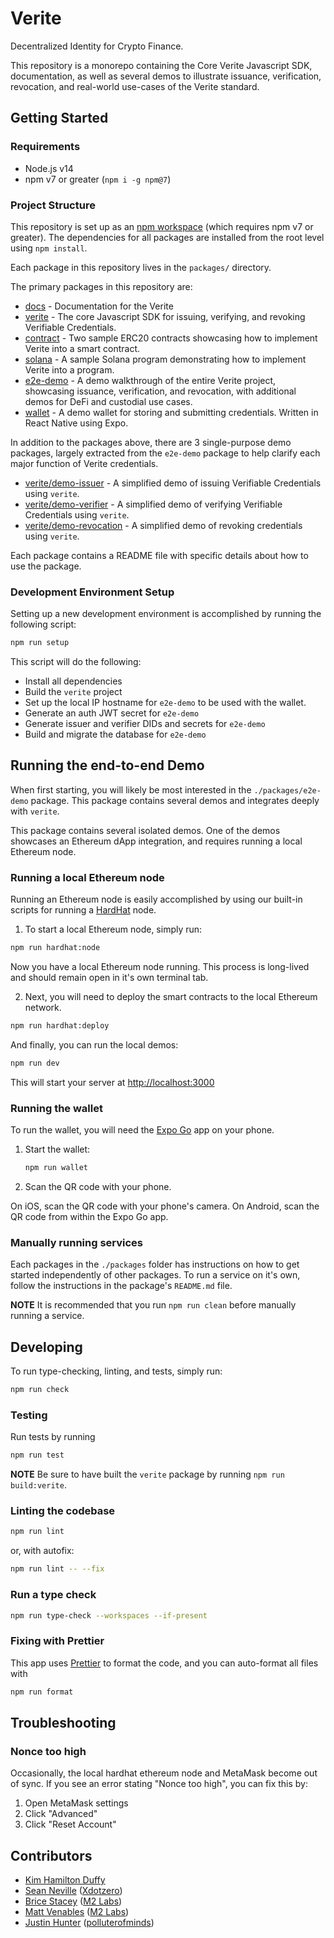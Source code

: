 # Verite

Decentralized Identity for Crypto Finance.

This repository is a monorepo containing the Core Verite Javascript SDK, documentation, as well as several demos to illustrate issuance, verification, revocation, and real-world use-cases of the Verite standard.

## Getting Started

### Requirements

- Node.js v14
- npm v7 or greater (`npm i -g npm@7`)

### Project Structure

This repository is set up as an [npm workspace](https://docs.npmjs.com/cli/v7/using-npm/workspaces) (which requires npm v7 or greater). The dependencies for all packages are installed from the root level using `npm install`.

Each package in this repository lives in the `packages/` directory.

The primary packages in this repository are:

- [docs](./packages/docs) - Documentation for the Verite
- [verite](./packages/verite) - The core Javascript SDK for issuing, verifying, and revoking Verifiable Credentials.
- [contract](./packages/contract) - Two sample ERC20 contracts showcasing how to implement Verite into a smart contract.
- [solana](./packages/solana) - A sample Solana program demonstrating how to implement Verite into a program.
- [e2e-demo](./packages/e2e-demo) - A demo walkthrough of the entire Verite project, showcasing issuance, verification, and revocation, with additional demos for DeFi and custodial use cases.
- [wallet](./packages/wallet) - A demo wallet for storing and submitting credentials. Written in React Native using Expo.

In addition to the packages above, there are 3 single-purpose demo packages, largely extracted
from the `e2e-demo` package to help clarify each major function of Verite credentials.

- [verite/demo-issuer](./packages/demo-issuer) - A simplified demo of issuing Verifiable Credentials using `verite`.
- [verite/demo-verifier](./packages/demo-verifier) - A simplified demo of verifying Verifiable Credentials using `verite`.
- [verite/demo-revocation](./packages/demo-revocation) - A simplified demo of revoking credentials using `verite`.

Each package contains a README file with specific details about how to use the package.

### Development Environment Setup

Setting up a new development environment is accomplished by running the following script:

```sh
npm run setup
```

This script will do the following:

- Install all dependencies
- Build the `verite` project
- Set up the local IP hostname for `e2e-demo` to be used with the wallet.
- Generate an auth JWT secret for `e2e-demo`
- Generate issuer and verifier DIDs and secrets for `e2e-demo`
- Build and migrate the database for `e2e-demo`

## Running the end-to-end Demo

When first starting, you will likely be most interested in the `./packages/e2e-demo` package. This package contains several demos and integrates deeply with `verite`.

This package contains several isolated demos. One of the demos showcases an Ethereum dApp integration, and requires running a local Ethereum node.

### Running a local Ethereum node

Running an Ethereum node is easily accomplished by using our built-in scripts for running a [HardHat](https://hardhat.org) node.

1. To start a local Ethereum node, simply run:

```sh
npm run hardhat:node
```

Now you have a local Ethereum node running. This process is long-lived and should remain open in it's own terminal tab.

2. Next, you will need to deploy the smart contracts to the local Ethereum network.

```sh
npm run hardhat:deploy
```

And finally, you can run the local demos:

```sh
npm run dev
```

This will start your server at [http://localhost:3000](http://localhost:3000)

### Running the wallet

To run the wallet, you will need the [Expo Go](https://expo.dev/client) app on your phone.

1. Start the wallet:

   ```sh
   npm run wallet
   ```

2. Scan the QR code with your phone.

On iOS, scan the QR code with your phone's camera.
On Android, scan the QR code from within the Expo Go app.

### Manually running services

Each packages in the `./packages` folder has instructions on how to get started
independently of other packages. To run a service on it's own, follow the instructions
in the package's `README.md` file.

**NOTE** It is recommended that you run `npm run clean` before manually running a service.

## Developing

To run type-checking, linting, and tests, simply run:

```sh
npm run check
```

### Testing

Run tests by running

```sh
npm run test
```

**NOTE** Be sure to have built the `verite` package by running `npm run build:verite`.

### Linting the codebase

```sh
npm run lint
```

or, with autofix:

```sh
npm run lint -- --fix
```

### Run a type check

```sh
npm run type-check --workspaces --if-present
```

### Fixing with Prettier

This app uses [Prettier](https://prettier.io) to format the code, and you can auto-format all files with

```sh
npm run format
```

## Troubleshooting

### Nonce too high

Occasionally, the local hardhat ethereum node and MetaMask become out of sync. If you see an error stating "Nonce too high", you can fix this by:

1. Open MetaMask settings
2. Click "Advanced"
3. Click "Reset Account"

## Contributors

- [Kim Hamilton Duffy](https://github.com/kimdhamilton)
- [Sean Neville](https://github.com/psnevio) ([Xdotzero](http://xdotzero.com))
- [Brice Stacey](https://github.com/bricestacey) ([M2 Labs](https://m2.xyz))
- [Matt Venables](https://github.com/venables) ([M2 Labs](https://m2.xyz))
- [Justin Hunter](https://github.com/polluterofminds) ([polluterofminds](https://polluterofminds.com))
